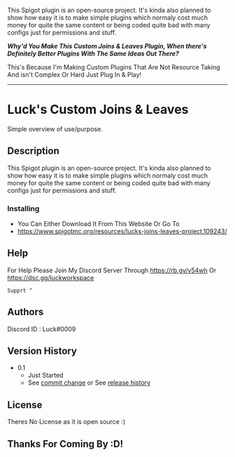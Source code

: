 This Spigot plugin is an open-source project. It's kinda also planned to show how easy it is to make simple plugins which normaly cost much money for quite the same content or being coded quite bad with many configs just for permissions and stuff.


***Why'd You Make This Custom Joins & Leaves Plugin, When there's Definitely Better Plugins With The Same Ideas Out There?***

This's Because I'm Making Custom Plugins That Are Not Resource Taking And isn't Complex Or Hard Just Plug In & Play!

---
# Luck's Custom Joins & Leaves

Simple overview of use/purpose.

## Description

This Spigot plugin is an open-source project. It's kinda also planned to show how easy it is to make simple plugins which normaly cost much money for quite the same content or being coded quite bad with many configs just for permissions and stuff.

### Installing

* You Can Either Download It From This Website Or Go To
* https://www.spigotmc.org/resources/lucks-joins-leaves-project.109243/



## Help

For Help Please Join My Discord Server Through https://rb.gy/v54wh Or https://dsc.gg/luckworkspace
```
Supprt ^
```

## Authors

Discord ID : Luck#0009

## Version History

* 0.1
    * Just Started
    * See [commit change]() or See [release history]()


## License

Theres No License as it is open source :) 

## Thanks For Coming By :D!
